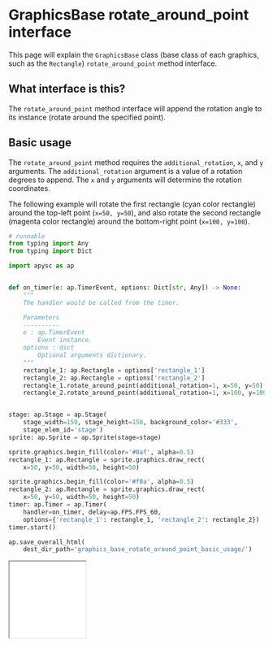 # GraphicsBase rotate_around_point interface

This page will explain the `GraphicsBase` class (base class of each graphics, such as the `Rectangle`) `rotate_around_point` method interface.

## What interface is this?

The `rotate_around_point` method interface will append the rotation angle to its instance (rotate around the specified point).

## Basic usage

The `rotate_around_point` method requires the `additional_rotation`, `x`, and `y` arguments. The `additional_rotation` argument is a value of a rotation degrees to append. The `x` and `y` arguments will determine the rotation coordinates.

The following example will rotate the first rectangle (cyan color rectangle) around the top-left point (`x=50, y=50`), and also rotate the second rectangle (magenta color rectangle) around the bottom-right point (`x=100, y=100`).

```py
# runnable
from typing import Any
from typing import Dict

import apysc as ap


def on_timer(e: ap.TimerEvent, options: Dict[str, Any]) -> None:
    """
    The handler would be called from the timer.

    Parameters
    ----------
    e : ap.TimerEvent
        Event instance.
    options : dict
        Optional arguments dictionary.
    """
    rectangle_1: ap.Rectangle = options['rectangle_1']
    rectangle_2: ap.Rectangle = options['rectangle_2']
    rectangle_1.rotate_around_point(additional_rotation=1, x=50, y=50)
    rectangle_2.rotate_around_point(additional_rotation=1, x=100, y=100)


stage: ap.Stage = ap.Stage(
    stage_width=150, stage_height=150, background_color='#333',
    stage_elem_id='stage')
sprite: ap.Sprite = ap.Sprite(stage=stage)

sprite.graphics.begin_fill(color='#0af', alpha=0.5)
rectangle_1: ap.Rectangle = sprite.graphics.draw_rect(
    x=50, y=50, width=50, height=50)

sprite.graphics.begin_fill(color='#f0a', alpha=0.5)
rectangle_2: ap.Rectangle = sprite.graphics.draw_rect(
    x=50, y=50, width=50, height=50)
timer: ap.Timer = ap.Timer(
    handler=on_timer, delay=ap.FPS.FPS_60,
    options={'rectangle_1': rectangle_1, 'rectangle_2': rectangle_2})
timer.start()

ap.save_overall_html(
    dest_dir_path='graphics_base_rotate_around_point_basic_usage/')
```

<iframe src="static/graphics_base_rotate_around_point_basic_usage/index.html" width="150" height="150"></iframe>
